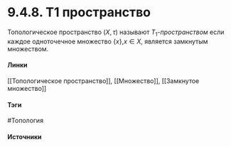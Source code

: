 # 9.4.8. T1 пространство
Топологическое пространство $(X,\tau)$ называют $T_{1}$-*пространством* если каждое одноточечное множество $\{x\}$,$x\in X$, является замкнутым множеством.
#### Линки
 [[Топологическое пространство]],
 [[Множество]],
 [[Замкнутое множество]]
#### Тэги
 #Топология 
#### Источники
